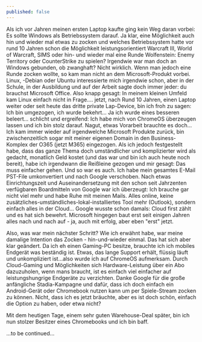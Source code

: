 ```yaml
---
published: false
---
```

Als ich vor Jahren meinen ersten Laptop kaufte ging kein Weg daran vorbei: Es sollte Windows als Betriebssystem darauf. Ja klar, eine Möglichkeit auch hin und wieder mal etwas zu zocken und welches Betriebssystem hatte vor rund 10 Jahren schon die Möglichkeit leistungsorientiert Warcraft III, World of Warcraft, SIMS oder hin- und wieder mal eine Runde Wolfenstein: Enemy Territory oder CounterStrike zu spielen? Irgendwie war man doch an Windows gebunden, ob zwanghaft? Nicht wirklich. Wenn man jedoch eine Runde zocken wollte, so kam man nicht an dem Microsoft-Produkt vorbei.
Linux, -Debian oder Ubuntu interessierte mich irgendwie schon, aber in der Schule, in der Ausbildung und auf der Arbeit sagte doch immer jeder: du brauchst Microsoft Office. Also knapp gesagt: In meinem kleinen Umfeld kam Linux einfach nicht in Frage.... jetzt, nach Rund 10 Jahren, einen Laptop weiter oder seit heute das dritte private Lap-Device, bin ich froh zu sagen: Ich bin umgezogen, ich wurde bekehrt... Ja ich wurde eines besseren beleert... schlicht und ergreifend: Ich habe mich von ChromeOS überzeugen lassen und ich bin stolz darauf.
Nagut, etwas Vorarbeit brauchte es doch... Ich kam immer wieder auf irgendwelche Microsoft Produkte zurück, bin zwischenzeitlich sogar mit meiner eigenen Domain in den Business-Komplex der O365 (jetzt M365) eingezogen. Als ich jedoch festgestellt habe, dass das ganze Thema doch umständlicher und komplizierter wird als gedacht, monatlich Geld kostet (und das war und bin ich auch heute noch bereit), habe ich irgendwann die Reißleine gezogen und mir gesagt: Das muss einfacher gehen. Und so war es auch. Ich habe mein gesamtes E-Mail PST-File umkonvertiert und nach Google verschoben. Nach etwas Einrichtungszeit und Auseinandersetzung mit den schon seit Jahrzenten verfügbaren Boardmitteln von Google war ich überzeugt: Ich brauche gar nicht viel mehr und habe Ruhe mit meinen Mails. Alles online, keine zusätzliches-umständliches-lokal-installiertes Tool mehr (Outlook), sondern einfach alles in der Cloud... Google wusste schon damals: Cloud first zählt und es hat sich bewehrt. Microsoft hingegen baut erst seit einigen Jahren alles nach und nach auf - ja, auch mit erfolg, aber eben "erst" jetzt.

Also, was war mein nächster Schritt? Wie ich erwähnt habe, war meine damalige Intention das Zocken - hin-und-wieder einmal. Das hat sich aber klar geändert. Da ich eh einen Gaming-PC besitze, brauchte ich ich mobiles Endgerät was beständig ist. Etwas, das lange Support erhält, flüssig läuft und unkompliziert ist...also wurde ich auf ChromeOS aufmerksam. Durch Cloud-Gaming und Möglichkeiten sich Hardware-Leistung über ein Abo dazuzuholen, wenn mans braucht, ist es einfach viel einfacher auf leistungshungrige Endgeräte zu verzichten. Danke Google für die große anfängliche Stadia-Kampagne und dafür, dass ich doch einfach ein Android-Gerät oder Chromebook nutzen kann um per Spiele-Stream zocken zu können. Nicht, dass ich es jetzt bräuchte, aber es ist doch schön, einfach die Option zu haben, oder etwa nicht?

Mit dem heutigen Tage, einem sehr guten Warehouse-Deal später, bin ich nun stolzer Besitzer eines Chromebooks und ich bin baff.

...to be continued...
